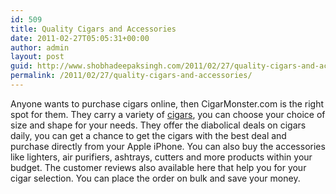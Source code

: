 ```yaml
---
id: 509
title: Quality Cigars and Accessories
date: 2011-02-27T05:05:31+00:00
author: admin
layout: post
guid: http://www.shobhadeepaksingh.com/2011/02/27/quality-cigars-and-accessories/
permalink: /2011/02/27/quality-cigars-and-accessories/
---
```

Anyone wants to purchase cigars online, then CigarMonster.com is the right spot for them. They carry a variety of [cigars](http://www.cigarmonster.com/), you can choose your choice of size and shape for your needs. They offer the diabolical deals on cigars daily, you can get a chance to get the cigars with the best deal and purchase directly from your Apple iPhone. You can also buy the accessories like lighters, air purifiers, ashtrays, cutters and more products within your budget. The customer reviews also available here that help you for your cigar selection. You can place the order on bulk and save your money.